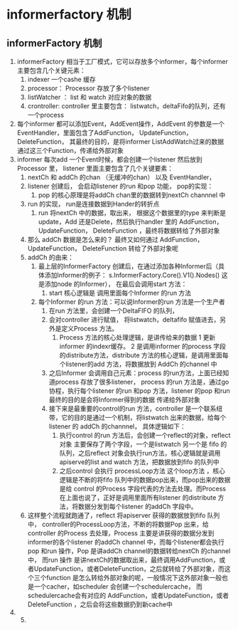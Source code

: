 # informerfactory 机制

## informerFactory 机制

1. informerFactory 相当于工厂模式，它可以存放多个informer，每个informer 主要包含几个关键元素：
   1. indexer 一个cashe 缓存
   2. processor： Processor 存放了多个listener
   3. listWatcher ： list 和 watch 对应对象的数据
   4. crontroller:  controller 里主要包含： listwatch，deltaFifo的队列，还有一个process
2. 每个informer 都可以添加Event，AddEvent操作，AddEvent 的参数是一个EventHandler，里面包含了AddFunction， UpdateFunction， DeleteFunction， 其最终的目的，是将informer ListAddWatch过来的数据 通过这三个Function，传递给外部对象
3. informer 每次add 一个Event时候，都会创建一个listener 然后放到Processor 里， listener 里面主要包含了几个关键要素：
   1. nextCh 和 addCh 的chan （无缓冲的chan） 以及 EventHandler，
   2. listener 创建后， 会启动listener 的run 和pop 功能， pop的实现：
      1. pop 的核心原理是将addCh chan里的数据转到nextCh channnel 中
   3. run 的实现， run是连接数据到Hander的转折点
      1. run 将nextCh 中的数据，取出来， 根据这个数据里的type 来判断是update，Add 还是Delete，然后执行handler 里的  AddFunction， UpdateFunction， DeleteFunction ，最终将数据转给了外部对象
   4. 那么 addCh 数据是怎么来的？ 最终又如何通过 AddFunction， UpdateFunction， DeleteFunction 转给了外部对象呢
   5. addCh 的由来：
      1. 最上层的InformerFactory 创建后，在通过添加各种Informer后（具体添加Informer的例子： s.InformerFactory.Core\(\).V1\(\).Nodes\(\) 这是添加node 的Informer）， 在最后会调用start 方法：
         1. start 核心逻辑是 调用里面每个Informer 的run 方法
      2. 每个Informer 的run 方法：可以说Informer的run 方法是一个生产者
         1. 在run 方法里，会创建一个DeltaFIFO 的队列，
         2. 会对controller 进行赋值， 将listwatch，deltafifo 赋值进去，另外是定义Process 方法。
            1. Process 方法的核心处理逻辑，是讲传给来的数据 1 更新informer 的indexr缓存。  2 是调用informer 的process 字段的distribute方法，distribute 方法的核心逻辑，是调用里面每个listener的add 方法，将数据放到 AddCh 的channel 中
         3. 之后Informer 会调用自己元素：process 的run方法，上面已经知道process 存放了很多listener， process 的run 方法是，通过go协程，执行每个listener 的run 和pop 方法，listener 的pop 和run 最终的目的是会将Informer得到的数据 传递给外部对象
         4. 接下来是最重要的control的run 方法，controller 是一个联系纽带，它的目的是通过一个机制，将listwatch 出来的数据，给每个listener 的 addCh 的channnel， 具体逻辑如下：
            1. 执行control 的run 方法后，会创建一个reflect的对象，reflect对象 主要保存了两个字段，一个是listwatch 另一个是 fifo 的队列，之后reflect 对象会执行run方法，核心逻辑就是调用apiserve的list and watch 方法，把数据放到fifo 的队列中
            2. 之后control 会执行 processLoop方法 这个loop方法 ，核心逻辑是不断的将fifo 队列中的数据pop出来，而pop出来的数据是给 control 的Process 字段代表的方法去处理。而Process 在上面也说了，正好是调用里面所有listener 的distribute 方法，将数据分发到每个listener 的addCh 字段中。
   6. 这样整个流程就跑通了，reflect 将apiserver 获得的数据放到fifo 队列中， controller的ProcessLoop方法，不断的将数据Pop 出来，给controller 的Process 去处理，Process 主要是讲获得的数据分发到informer的各个listener 的addCh channel 中，而每个listener都会执行pop 和run 操作，Pop 是讲addCh channel的数据转给nextCh 的channel 中， 而run 操作 是讲nextCh的数据取出来，最终调用AddFunction，或者UpdateFunction，或者DeleteFunction，之后就转给了外部对象，而这个三个function 是怎么转给外部对象的呢，一般情况下这外部对象一般也是一个cacher，如scheduler 会创建一个schedulercache， 而schedulercache会有对应的 AddFunction，或者UpdateFunction，或者DeleteFunction ，之后会将这些数据扔到新cache中
4. 5. 
